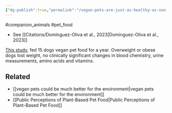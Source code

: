 ```yaml
---
{"dg-publish":true,"permalink":"/vegan-pets-are-just-as-healthy-as-non-vegan-pets/","tags":["#companion_animals","#pet_food"],"created":"2025-10-23T17:42:42.852+01:00","updated":"2025-10-23T18:06:08.643+01:00"}
---
```


#companion_animals #pet_food 

- See [[Citations/Domínguez-Oliva et al., 2023\|Domínguez-Oliva et al., 2023]]

[This study](https://stats.nwe.io/x/html?final=aHR0cHM6Ly9kb2kub3JnLzEwLjEzNzEvam91cm5hbC5wb25lLjAyOTg5NDI&sig=fE7Xjd56OfK31vgc1ehF6TXmC2xILDaBjueOVXw9gQ5p4jXwrpuRIgGoGs8LsrDaub9_wlc5wZTEN41EF2_3fg&hit%2Csum=WyI0YWlmM2EiLCI0YWlmM2IiLCI0YWlmM2MiXQ), fed 15 dogs vegan pet food for a year. Overweight or obese dogs lost weight, no clinically significant changes in blood chemistry, urine measurements, amino acids and vitamins.

## Related
- [[vegan pets could be much better for the environment\|vegan pets could be much better for the environment]]
- [[Public Perceptions of Plant-Based Pet Food\|Public Perceptions of Plant-Based Pet Food]]